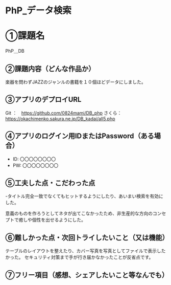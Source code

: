# PhP_データ検索
# ①課題名
PhP＿DB

## ②課題内容（どんな作品か）
楽器を問わずJAZZのジャンルの書籍を１０個ほどデータにしました。

## ③アプリのデプロイURL
Git ：　https://github.com/0824mami/DB_php
さくら：　https://okachimenko.sakura.ne.jp/DB_kadai/all5.php


## ④アプリのログイン用IDまたはPassword（ある場合）
- ID: 〇〇〇〇〇〇〇〇
- PW: 〇〇〇〇〇〇〇〇

## ⑤工夫した点・こだわった点
-タイトル完全一致でなくてもヒットするようにしたり、あいまい検索を有効にした。

意義のものを作ろうとしてネタが出てこなかったため、非生産的な方向のコンセプトで癒しや個性を出せるようにした。


## ⑥難しかった点・次回トライしたいこと（又は機能）
テーブルのレイアウトを整えたり、カバー写真を写真としてファイルで表示したかった。
セキュリティ対策まで手が行き届かなかったことが反省点です。

## ⑦フリー項目（感想、シェアしたいこと等なんでも）
